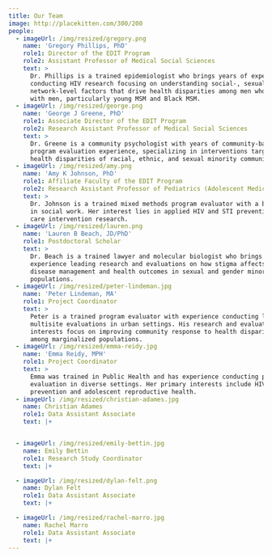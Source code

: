 ```yaml
---
title: Our Team
image: http://placekitten.com/300/200
people:
  - imageUrl: /img/resized/gregory.png
    name: 'Gregory Phillips, PhD'
    role1: Director of the EDIT Program
    role2: Assistant Professor of Medical Social Sciences
    text: >
      Dr. Phillips is a trained epidemiologist who brings years of experience
      conducting HIV research focusing on understanding social-, sexual-, and
      network-level factors that drive health disparities among men who have sex
      with men, particularly young MSM and Black MSM.
  - imageUrl: /img/resized/george.png
    name: 'George J Greene, PhD'
    role1: Associate Director of the EDIT Program
    role2: Research Assistant Professor of Medical Social Sciences
    text: >
      Dr. Greene is a community psychologist with years of community-based
      program evaluation experience, specializing in interventions targeting
      health disparities of racial, ethnic, and sexual minority communities.
  - imageUrl: /img/resized/amy.png
    name: 'Amy K Johnson, PhD'
    role1: Affiliate Faculty of the EDIT Program
    role2: Research Assistant Professor of Pediatrics (Adolescent Medicine)
    text: >
      Dr. Johnson is a trained mixed methods program evaluator with a background
      in social work. Her interest lies in applied HIV and STI prevention and
      care intervention research.
  - imageUrl: /img/resized/lauren.png
    name: 'Lauren B Beach, JD/PhD'
    role1: Postdoctoral Scholar
    text: >
      Dr. Beach is a trained lawyer and molecular biologist who brings
      experience leading research and evaluations on how stigma affects chronic
      disease management and health outcomes in sexual and gender minority
      populations.
  - imageUrl: /img/resized/peter-lindeman.jpg
    name: 'Peter Lindeman, MA'
    role1: Project Coordinator
    text: >
      Peter is a trained program evaluator with experience conducting large,
      multisite evaluations in urban settings. His research and evaluation
      interests focus on improving community response to health disparities
      among marginalized populations.
  - imageUrl: /img/resized/emma-reidy.jpg
    name: 'Emma Reidy, MPH'
    role1: Project Coordinator
    text: >
      Emma was trained in Public Health and has experience conducting program
      evaluation in diverse settings. Her primary interests include HIV
      prevention and adolescent reproductive health.
  - imageUrl: /img/resized/christian-adames.jpg
    name: Christian Adames
    role1: Data Assistant Associate
    text: |+


  - imageUrl: /img/resized/emily-bettin.jpg
    name: Emily Bettin
    role1: Research Study Coordinator
    text: |+

  - imageUrl: /img/resized/dylan-felt.png
    name: Dylan Felt
    role1: Data Assistant Associate
    text: |+

  - imageUrl: /img/resized/rachel-marro.jpg
    name: Rachel Marro
    role1: Data Assistant Associate
    text: |+
---
```

